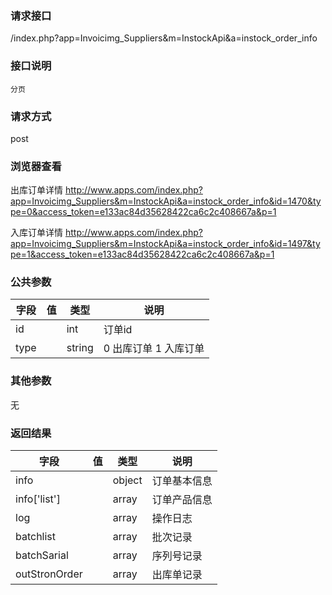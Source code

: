 ### **请求接口**
/index.php?app=Invoicimg_Suppliers&m=InstockApi&a=instock_order_info

### **接口说明**
`分页`

### **请求方式**
post

### **浏览器查看**
出库订单详情  http://www.apps.com/index.php?app=Invoicimg_Suppliers&m=InstockApi&a=instock_order_info&id=1470&type=0&access_token=e133ac84d35628422ca6c2c408667a&p=1

入库订单详情  http://www.apps.com/index.php?app=Invoicimg_Suppliers&m=InstockApi&a=instock_order_info&id=1497&type=1&access_token=e133ac84d35628422ca6c2c408667a&p=1

### **公共参数** 
|字段       |值             |类型    |说明           |
| --------- |--------      |--------|--------       |
|id       |              |int |订单id|
|type  |              |string |  0 出库订单  1 入库订单|
### **其他参数**
无

### **返回结果**
|字段       |值             |类型    |说明           |
| --------- |--------      |--------|--------       |
|info   |         | object |订单基本信息|
|info['list']   |     | array |订单产品信息|
|log|         | array | 操作日志 |
|batchlist|       | array | 批次记录 |
|batchSarial|       | array | 序列号记录 |
|outStronOrder|       | array |出库单记录 |
``` javascript

